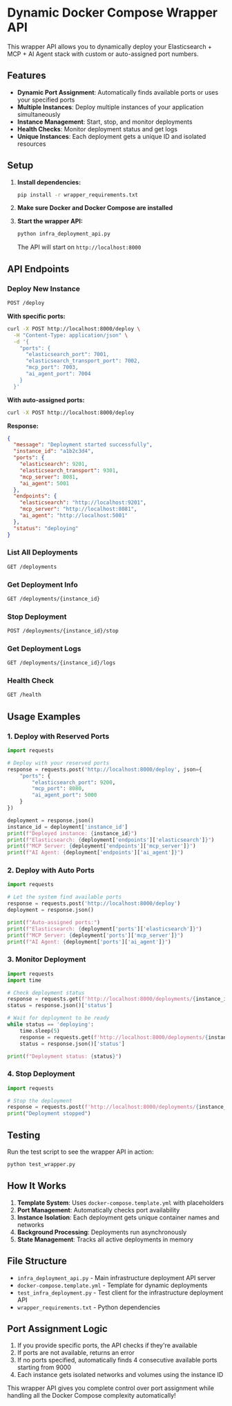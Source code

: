 # Dynamic Docker Compose Wrapper API

This wrapper API allows you to dynamically deploy your Elasticsearch + MCP + AI Agent stack with custom or auto-assigned port numbers.

## Features

- **Dynamic Port Assignment**: Automatically finds available ports or uses your specified ports
- **Multiple Instances**: Deploy multiple instances of your application simultaneously
- **Instance Management**: Start, stop, and monitor deployments
- **Health Checks**: Monitor deployment status and get logs
- **Unique Instances**: Each deployment gets a unique ID and isolated resources

## Setup

1. **Install dependencies:**
   ```bash
   pip install -r wrapper_requirements.txt
   ```

2. **Make sure Docker and Docker Compose are installed**

3. **Start the wrapper API:**
   ```bash
   python infra_deployment_api.py
   ```
   The API will start on `http://localhost:8000`

## API Endpoints

### Deploy New Instance
```bash
POST /deploy
```

**With specific ports:**
```bash
curl -X POST http://localhost:8000/deploy \
  -H "Content-Type: application/json" \
  -d '{
    "ports": {
      "elasticsearch_port": 7001,
      "elasticsearch_transport_port": 7002,
      "mcp_port": 7003,
      "ai_agent_port": 7004
    }
  }'
```

**With auto-assigned ports:**
```bash
curl -X POST http://localhost:8000/deploy
```

**Response:**
```json
{
  "message": "Deployment started successfully",
  "instance_id": "a1b2c3d4",
  "ports": {
    "elasticsearch": 9201,
    "elasticsearch_transport": 9301,
    "mcp_server": 8081,
    "ai_agent": 5001
  },
  "endpoints": {
    "elasticsearch": "http://localhost:9201",
    "mcp_server": "http://localhost:8081",
    "ai_agent": "http://localhost:5001"
  },
  "status": "deploying"
}
```

### List All Deployments
```bash
GET /deployments
```

### Get Deployment Info
```bash
GET /deployments/{instance_id}
```

### Stop Deployment
```bash
POST /deployments/{instance_id}/stop
```

### Get Deployment Logs
```bash
GET /deployments/{instance_id}/logs
```

### Health Check
```bash
GET /health
```

## Usage Examples

### 1. Deploy with Reserved Ports
```python
import requests

# Deploy with your reserved ports
response = requests.post('http://localhost:8000/deploy', json={
    "ports": {
        "elasticsearch_port": 9200,
        "mcp_port": 8080,
        "ai_agent_port": 5000
    }
})

deployment = response.json()
instance_id = deployment['instance_id']
print(f"Deployed instance: {instance_id}")
print(f"Elasticsearch: {deployment['endpoints']['elasticsearch']}")
print(f"MCP Server: {deployment['endpoints']['mcp_server']}")
print(f"AI Agent: {deployment['endpoints']['ai_agent']}")
```

### 2. Deploy with Auto Ports
```python
import requests

# Let the system find available ports
response = requests.post('http://localhost:8000/deploy')
deployment = response.json()

print(f"Auto-assigned ports:")
print(f"Elasticsearch: {deployment['ports']['elasticsearch']}")
print(f"MCP Server: {deployment['ports']['mcp_server']}")
print(f"AI Agent: {deployment['ports']['ai_agent']}")
```

### 3. Monitor Deployment
```python
import requests
import time

# Check deployment status
response = requests.get(f'http://localhost:8000/deployments/{instance_id}')
status = response.json()['status']

# Wait for deployment to be ready
while status == 'deploying':
    time.sleep(5)
    response = requests.get(f'http://localhost:8000/deployments/{instance_id}')
    status = response.json()['status']

print(f"Deployment status: {status}")
```

### 4. Stop Deployment
```python
import requests

# Stop the deployment
response = requests.post(f'http://localhost:8000/deployments/{instance_id}/stop')
print("Deployment stopped")
```

## Testing

Run the test script to see the wrapper API in action:

```bash
python test_wrapper.py
```

## How It Works

1. **Template System**: Uses `docker-compose.template.yml` with placeholders
2. **Port Management**: Automatically checks port availability
3. **Instance Isolation**: Each deployment gets unique container names and networks
4. **Background Processing**: Deployments run asynchronously
5. **State Management**: Tracks all active deployments in memory

## File Structure

- `infra_deployment_api.py` - Main infrastructure deployment API server
- `docker-compose.template.yml` - Template for dynamic deployments
- `test_infra_deployment.py` - Test client for the infrastructure deployment API
- `wrapper_requirements.txt` - Python dependencies

## Port Assignment Logic

1. If you provide specific ports, the API checks if they're available
2. If ports are not available, returns an error
3. If no ports specified, automatically finds 4 consecutive available ports starting from 9000
4. Each instance gets isolated networks and volumes using the instance ID

This wrapper API gives you complete control over port assignment while handling all the Docker Compose complexity automatically!